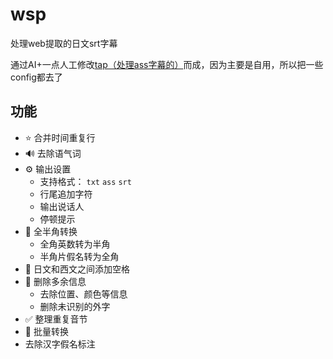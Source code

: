 # wsp
处理web提取的日文srt字幕

通过AI+一点人工修改[tap（处理ass字幕的）](https://github.com/MingYSub/Tap)而成，因为主要是自用，所以把一些config都去了

## 功能

- ⭐ 合并时间重复行
- 🔊 去除语气词
- ⚙️ 输出设置
  - 支持格式： `txt` `ass` `srt`
  - 行尾追加字符
  - 输出说话人
  - 停顿提示
- 🔄 全半角转换
  - 全角英数转为半角
  - 半角片假名转为全角
- 📏 日文和西文之间添加空格
- 🧹 删除多余信息
  - 去除位置、颜色等信息
  - 删除未识别的外字
- ✅ 整理重复音节
- 📂 批量转换
- 去除汉字假名标注

